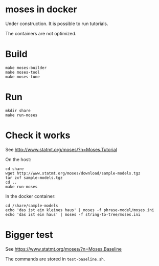 # moses in docker

Under construction. It is possible to run tutorials.

The containers are not optimized.

# Build

```
make moses-builder
make moses-tool
make moses-tune
```

# Run

```
mkdir share
make run-moses
```

# Check it works

See <http://www.statmt.org/moses/?n=Moses.Tutorial>

On the host:

```
cd share
wget http://www.statmt.org/moses/download/sample-models.tgz
tar zxf sample-models.tgz
cd ..
make run-moses
```

In the docker container:

```
cd /share/sample-models
echo 'das ist ein kleines haus' | moses -f phrase-model/moses.ini
echo 'das ist ein haus' | moses -f string-to-tree/moses.ini
```

# Bigger test

See <https://www.statmt.org/moses/?n=Moses.Baseline>

The commands are stored in `test-baseline.sh`.
